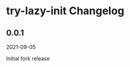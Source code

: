 # try-lazy-init Changelog

<!-- markdownlint-disable no-trailing-punctuation -->

## 0.0.1

2021-09-05

Initial fork release
